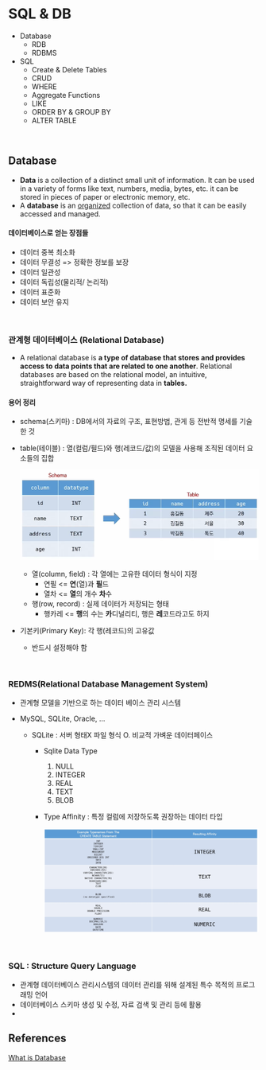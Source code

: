 # SQL & DB

* Database
  * RDB
  * RDBMS
* SQL
  * Create & Delete Tables
  * CRUD
  * WHERE
  * Aggregate Functions
  * LIKE
  * ORDER BY & GROUP BY
  * ALTER TABLE

<br/>

## Database

* **Data** is a collection of a distinct small unit of information. It can be used in a variety of forms like text, numbers, media, bytes, etc. it can be stored in pieces of paper or electronic memory, etc.
* A **database** is an <u>organized</u> collection of data, so that it can be easily accessed and managed.

#### 데이터베이스로 얻는 장점들

* 데이터 중복 최소화
* 데이터 무결성 => 정확한 정보를 보장
* 데이터 일관성
* 데이터 독립성(물리적/ 논리적)
* 데이터 표준화
* 데이터 보안 유지

<br/>

### 관계형 데이터베이스 (Relational Database)

* A relational database is **a type of database that stores and provides access to data points that are related to one another**. Relational databases are based on the relational model, an intuitive, straightforward way of representing data in **tables.**

#### 용어 정리

* schema(스키마) : DB에서의 자료의 구조, 표현방법, 관게 등 전반적 명세를 기술한 것

* table(테이블) : 열(컬럼/필드)와 행(레코드/값)의 모델을 사용해 조직된 데이터 요소들의 집합

  ![image-20220416214829350](SQL&ORM.assets/image-20220416214829350.png)

  * 열(column, field) : 각 열에는 고유한 데이터 형식이 지정
    * 연필  <= **연**(열)과 **필**드
    * 열차 <= **열**의 개수 **차**수
  * 행(row, record) : 실제 데이터가 저장되는 형태
    * 행카레 <= **행**의 수는 **카**디널리티, 행은 **레**코드라고도 하지

* 기본키(Primary Key): 각 행(레코드)의 고유값

  * 반드시 설정해야 함

<br/>

### REDMS(Relational Database Management System)

* 관계형 모델을 기반으로 하는 데이터 베이스 관리 시스템

* MySQL, SQLite, Oracle, ...

  * SQLite : 서버 형태X 파일 형식 O. 비교적 가벼운 데이터페이스

    * Sqlite Data Type

      1. NULL
      2. INTEGER
      3. REAL
      4. TEXT
      5. BLOB

    * Type Affinity : 특정 컬럼에 저장하도록 권장하는 데이터 타입

      ![image-20220416220546149](SQL&ORM.assets/image-20220416220546149.png)

<br/>

### SQL : Structure Query Language

* 관계형 데이터베이스 관리시스템의 데이터 관리를 위해 설계된 특수 목적의 프로그래밍 언어
* 데이터베이스 스키마 생성 및 수정, 자료 검색 및 관리 등에 활용
* 



## References

[What is Database](https://www.javatpoint.com/what-is-database)